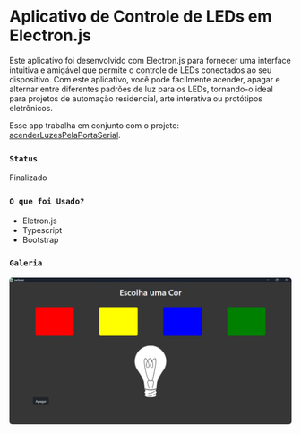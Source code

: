 # Aplicativo de Controle de LEDs em Electron.js

Este aplicativo foi desenvolvido com Electron.js para fornecer uma interface intuitiva e amigável que permite o controle de LEDs conectados ao seu dispositivo. Com este aplicativo, você pode facilmente acender, apagar e alternar entre diferentes padrões de luz para os LEDs, tornando-o ideal para projetos de automação residencial, arte interativa ou protótipos eletrônicos.

Esse app trabalha em conjunto com o projeto: [acenderLuzesPelaPortaSerial](https://github.com/jabsonDevElias/acenderLuzesPelaPortaSerial).

### `Status`

Finalizado

### `O que foi Usado?`

- Eletron.js
- Typescript
- Bootstrap

### `Galeria`

<div style="width:100%;display:flex;flex-wrap:wrap">
   <div style="width:100%;">
     <img src="galeria/Home.png" style="border-radius:5px"/>
   </div>
<div>



